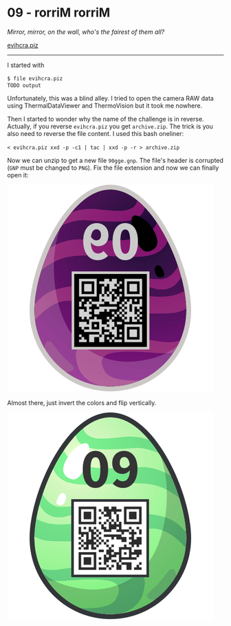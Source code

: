 # 09 - rorriM rorriM
*Mirror, mirror, on the wall, who's the fairest of them all?*

[evihcra.piz](evihcra.piz)

---

I started with 
```
$ file evihcra.piz
TODO output
```

Unfortunately, this was a blind alley. I tried to open the camera RAW data using ThermalDataViewer and
ThermoVision but it took me nowhere.

Then I started to wonder why the name of the challenge is in reverse. Actually, if you reverse `evihcra.piz`
you get `archive.zip`. The trick is you also need to reverse the file content. I used this bash oneliner:

`< evihcra.piz xxd -p -c1 | tac | xxd -p -r > archive.zip`

Now we can unzip to get a new file `90gge.gnp`. The file's header is corrupted (`GNP` must be
changed to `PNG`). Fix the file extension and now we can finally open it:

![90gge.png](90gge.png)

Almost there, just invert the colors and flip vertically.

![egg09.png](egg09.png)



